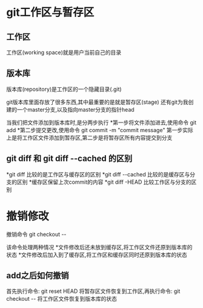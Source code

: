 # git工作区与暂存区
## 工作区
工作区(working space)就是用户当前自己的目录
## 版本库
版本库(repository)是工作区的一个隐藏目录(.git)

git版本库里面存放了很多东西,其中最重要的是就是暂存区(stage)
还有git为我创建的一个master分支,以及指向master分支的指针head

当我们把文件添加到版本库时,是分两步执行
*第一步将文件添加进去,使用命令
	git add <file>
*第二步提交更改,使用命令
	git commit -m "commit message"
第一步实际上是将工作区文件添加到暂存区,第二步是将暂存区所有内容提交到分支
## git diff 和 git diff --cached 的区别
*git diff 比较的是工作区与缓存区的区别
*git diff --cached 比较的是缓存区与分支的区别
*缓存区保留上次commit的内容
*git diff -HEAD 比较工作区与分支的区别
# 撤销修改
撤销命令
	git checkout -- <file>

该命令处理两种情况
*文件修改后还未放到缓存区,将工作区文件还原到版本库的状态
*文件修改后加入到了缓存区,将工作区和缓存区同时还原到版本库的状态
## add之后如何撤销
首先执行命令:
	git reset HEAD <file>
将暂存区文件恢复到工作区,再执行命令:
	git checkout -- <file>
将工作区文件恢复到版本库的状态
